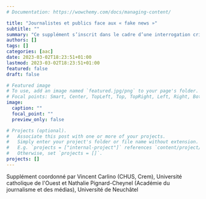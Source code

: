 ```yaml
---
# Documentation: https://wowchemy.com/docs/managing-content/

title: "Journalistes et publics face aux « fake news »"
subtitle: ""
summary: "Ce supplément s’inscrit dans le cadre d’une interrogation critique de la notion de « fake news » à partir des pratiques et logiques informationnelles et communicationnelles qu’elle met au jour. L’emploi de l’expression « fake news » en tant que notion anime des débats dans les sciences humaines et sociales. De nombreux travaux interrogent l’expression pour la déconstruire, et analysent ses manifestations sur les espaces numériques. L’objectif de ce dossier est de saisir la manière dont les « fake news » (re)configurent les relations entre les professionnels de l’information et leurs publics."
authors: []
tags: []
categories: [aac]
date: 2023-03-02T18:23:51+01:00
lastmod: 2023-03-02T18:23:51+01:00
featured: false
draft: false

# Featured image
# To use, add an image named `featured.jpg/png` to your page's folder.
# Focal points: Smart, Center, TopLeft, Top, TopRight, Left, Right, BottomLeft, Bottom, BottomRight.
image:
  caption: ""
  focal_point: ""
  preview_only: false

# Projects (optional).
#   Associate this post with one or more of your projects.
#   Simply enter your project's folder or file name without extension.
#   E.g. `projects = ["internal-project"]` references `content/project/deep-learning/index.md`.
#   Otherwise, set `projects = []`.
projects: []
---
```


Supplément coordonné par Vincent Carlino (CHUS, Crem), Université catholique de l'Ouest et Nathalie Pignard-Cheynel (Académie du journalisme et des médias), Université de Neuchâtel
